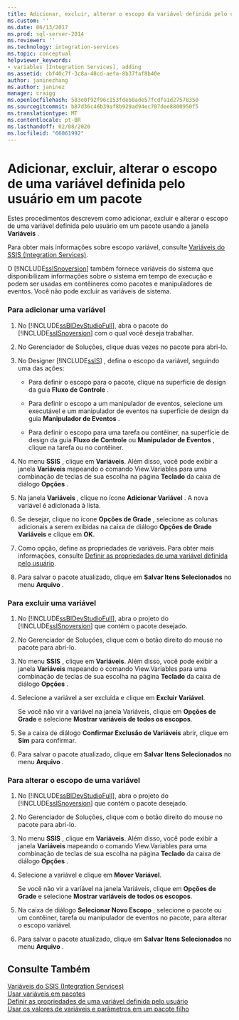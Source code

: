 ```yaml
---
title: Adicionar, excluir, alterar o escopo da variável definida pelo usuário em um pacote | Microsoft Docs
ms.custom: ''
ms.date: 06/13/2017
ms.prod: sql-server-2014
ms.reviewer: ''
ms.technology: integration-services
ms.topic: conceptual
helpviewer_keywords:
- variables [Integration Services], adding
ms.assetid: cbf40c7f-3c8a-48cd-aefa-8b37faf8b40e
author: janinezhang
ms.author: janinez
manager: craigg
ms.openlocfilehash: 583e0f92f96c153fdeb0ade57fcdfa1d27578350
ms.sourcegitcommit: b87d36c46b39af8b929ad94ec707dee8800950f5
ms.translationtype: MT
ms.contentlocale: pt-BR
ms.lasthandoff: 02/08/2020
ms.locfileid: "66061992"
---
```

# <a name="add-delete-change-scope-of-user-defined-variable-in-a-package"></a>Adicionar, excluir, alterar o escopo de uma variável definida pelo usuário em um pacote
  Estes procedimentos descrevem como adicionar, excluir e alterar o escopo de uma variável definida pelo usuário em um pacote usando a janela **Variáveis** .  
  
 Para obter mais informações sobre escopo variável, consulte [Variáveis do SSIS &#40;Integration Services&#41;](integration-services-ssis-variables.md).  
  
 O [!INCLUDE[ssISnoversion](../includes/ssisnoversion-md.md)] também fornece variáveis do sistema que disponibilizam informações sobre o sistema em tempo de execução e podem ser usadas em contêineres como pacotes e manipuladores de eventos. Você não pode excluir as variáveis de sistema.  
  
### <a name="to-add-a-variable"></a>Para adicionar uma variável  
  
1.  No [!INCLUDE[ssBIDevStudioFull](../includes/ssbidevstudiofull-md.md)], abra o pacote do [!INCLUDE[ssISnoversion](../includes/ssisnoversion-md.md)] com o qual você deseja trabalhar.  
  
2.  No Gerenciador de Soluções, clique duas vezes no pacote para abri-lo.  
  
3.  No Designer [!INCLUDE[ssIS](../includes/ssis-md.md)] , defina o escopo da variável, seguindo uma das ações:  
  
    -   Para definir o escopo para o pacote, clique na superfície de design da guia **Fluxo de Controle** .  
  
    -   Para definir o escopo a um manipulador de eventos, selecione um executável e um manipulador de eventos na superfície de design da guia **Manipulador de Eventos** .  
  
    -   Para definir o escopo para uma tarefa ou contêiner, na superfície de design da guia **Fluxo de Controle** ou **Manipulador de Eventos** , clique na tarefa ou no contêiner.  
  
4.  No menu **SSIS** , clique em **Variáveis**. Além disso, você pode exibir a janela **Variáveis** mapeando o comando View.Variables para uma combinação de teclas de sua escolha na página **Teclado** da caixa de diálogo **Opções** .  
  
5.  Na janela **Variáveis** , clique no ícone **Adicionar Variável** . A nova variável é adicionada à lista.  
  
6.  Se desejar, clique no ícone **Opções de Grade** , selecione as colunas adicionais a serem exibidas na caixa de diálogo **Opções de Grade Variáveis** e clique em **OK**.  
  
7.  Como opção, define as propriedades de variáveis. Para obter mais informações, consulte [Definir as propriedades de uma variável definida pelo usuário](../../2014/integration-services/set-the-properties-of-a-user-defined-variable.md).  
  
8.  Para salvar o pacote atualizado, clique em **Salvar Itens Selecionados** no menu **Arquivo** .  
  
### <a name="to-delete-a-variable"></a>Para excluir uma variável  
  
1.  No [!INCLUDE[ssBIDevStudioFull](../includes/ssbidevstudiofull-md.md)], abra o projeto do [!INCLUDE[ssISnoversion](../includes/ssisnoversion-md.md)] que contém o pacote desejado.  
  
2.  No Gerenciador de Soluções, clique com o botão direito do mouse no pacote para abri-lo.  
  
3.  No menu **SSIS** , clique em **Variáveis**. Além disso, você pode exibir a janela **Variáveis** mapeando o comando View.Variables para uma combinação de teclas de sua escolha na página **Teclado** da caixa de diálogo **Opções** .  
  
4.  Selecione a variável a ser excluída e clique em **Excluir Variável**.  
  
     Se você não vir a variável na janela Variáveis, clique em **Opções de Grade** e selecione **Mostrar variáveis de todos os escopos**.  
  
5.  Se a caixa de diálogo **Confirmar Exclusão de Variáveis** abrir, clique em **Sim** para confirmar.  
  
6.  Para salvar o pacote atualizado, clique em **Salvar Itens Selecionados** no menu **Arquivo** .  
  
### <a name="to-change-the-scope-of-a-variable"></a>Para alterar o escopo de uma variável  
  
1.  No [!INCLUDE[ssBIDevStudioFull](../includes/ssbidevstudiofull-md.md)], abra o projeto do [!INCLUDE[ssISnoversion](../includes/ssisnoversion-md.md)] que contém o pacote desejado.  
  
2.  No Gerenciador de Soluções, clique com o botão direito do mouse no pacote para abri-lo.  
  
3.  No menu **SSIS** , clique em **Variáveis**. Além disso, você pode exibir a janela **Variáveis** mapeando o comando View.Variables para uma combinação de teclas de sua escolha na página **Teclado** da caixa de diálogo **Opções** .  
  
4.  Selecione a variável e clique em **Mover Variável**.  
  
     Se você não vir a variável na janela Variáveis, clique em **Opções de Grade** e selecione **Mostrar variáveis de todos os escopos**.  
  
5.  Na caixa de diálogo **Selecionar Novo Escopo** , selecione o pacote ou um contêiner, tarefa ou manipulador de eventos no pacote, para alterar o escopo variável.  
  
6.  Para salvar o pacote atualizado, clique em **Salvar Itens Selecionados** no menu **Arquivo** .  
  
## <a name="see-also"></a>Consulte Também  
 [Variáveis do SSIS &#40;Integration Services&#41;](integration-services-ssis-variables.md)   
 [Usar variáveis em pacotes](../../2014/integration-services/use-variables-in-packages.md)   
 [Definir as propriedades de uma variável definida pelo usuário](../../2014/integration-services/set-the-properties-of-a-user-defined-variable.md)   
 [Usar os valores de variáveis e parâmetros em um pacote filho](../../2014/integration-services/use-the-values-of-variables-and-parameters-in-a-child-package.md)  
  
  
